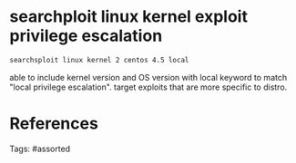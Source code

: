 # searchploit linux kernel exploit privilege escalation
```bash
searchsploit linux kernel 2 centos 4.5 local
```
able to include kernel version and OS version with local keyword to match "local privilege escalation".
target exploits that are more specific to distro.

# References

Tags:
    #assorted
